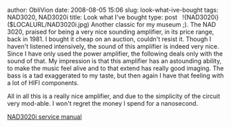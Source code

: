 author: ObliVion
date: 2008-08-05 15:06
slug: look-what-ive-bought
tags: NAD3020, NAD3020i
title: Look what I've bought
type: post
 
!{NAD3020i}($LOCALURL/NAD3020i.jpg)
Another classic for my museum ;). The NAD 3020, praised for being a very
nice sounding amplifier, in its price range, back in 1981. I bought it
cheap on an auction, couldn't resist it. Though I haven't listened
intensively, the sound of this amplifier is indeed very nice. Since I
have only used the power amplifier, the following deals only with the
sound of that. My impression is that this amplifier has an astounding
ability, to make the music feel alive and to that extend has really good
imaging. The bass is a tad exaggerated to my taste, but then again I
have that feeling with a lot of HIFI components.

All in all this is a really nice amplifier, and due to the simplicity of
the circuit very mod-able. I won't regret the money I spend for a
nanosecond.

[NAD3020i service
manual](http://groenholdt.net/wp-content/uploads/file/nad_3020i_3225pe_service.pdf)
